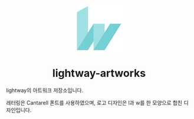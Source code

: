 <p align="center">
     <img width="128" height="128" src="logo/lightway-logo.svg">
</p>
  
<h1 align="center">lightway-artworks</h1>

lightway의 아트워크 저장소입니다.

레터링은 Cantarell 폰트를 사용하였으며, 로고 디자인은 l과 w를 한 모양으로 합친 디자인입니다.

